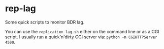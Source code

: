 # rep-lag
Some quick scripts to monitor BDR lag.

You can use the `replication_lag.sh` either on the command line or as a CGI script.  I usually run a quick'n'dirty CGI server via:
`python -m CGIHTTPServer 4500`.
